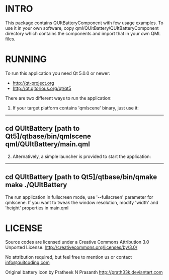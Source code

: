 INTRO
====

This package contains QUItBatteryComponent with few usage examples.
To use it in your own software, copy qml/QUItBattery/QUItBatteryComponent
directory which contains the components and import that in your own QML files.

RUNNING
======

To run this application you need Qt 5.0.0 or newer:
- http://qt-project.org
- http://qt.gitorious.org/qt/qt5

There are two different ways to run the application:

1) If your target platform contains 'qmlscene' binary, just use it:
---
cd QUItBattery
[path to Qt5]/qtbase/bin/qmlscene qml/QUItBattery/main.qml
---

2) Alternatively, a simple launcher is provided to start the application:
---
cd QUItBattery
[path to Qt5]/qtbase/bin/qmake
make
./QUItBattery
---

The run application in fullscreen mode, use '--fullscreen' parameter for 
qmlscene. If you want to tweak the window resolution,
modify 'width' and 'height' properties in main.qml

LICENSE
======

Source codes are licensed under a Creative Commons Attribution 3.0 Unported 
License. http://creativecommons.org/licenses/by/3.0/

No attribution required, but feel free to mention us or 
contact info@quitcoding.com

Original battery icon by Pratheek N Prasanth http://prath33k.deviantart.com
